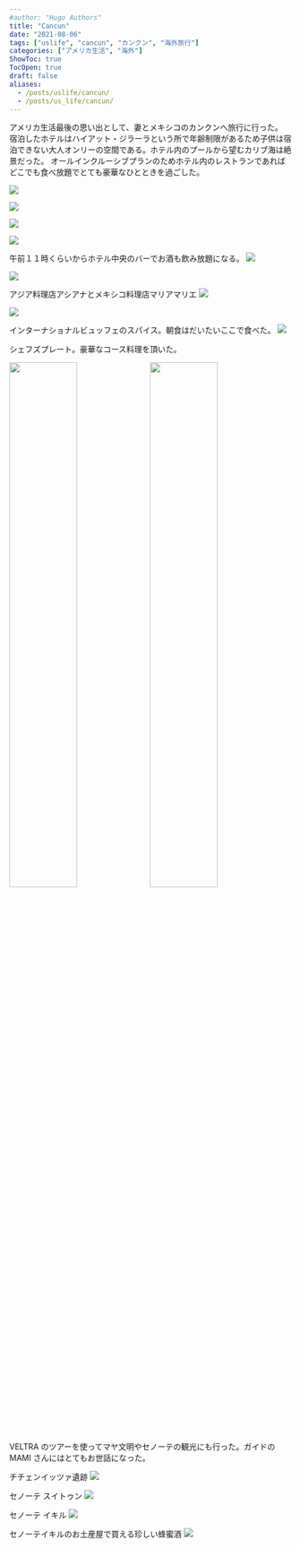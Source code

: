 ```yaml
---
#author: "Hugo Authors"
title: "Cancun"
date: "2021-08-06"
tags: ["uslife", "cancun", "カンクン", "海外旅行"]
categories: ["アメリカ生活", "海外"]
ShowToc: true
TocOpen: true
draft: false
aliases:
  - /posts/uslife/cancun/
  - /posts/us_life/cancun/
---
```


アメリカ生活最後の思い出として、妻とメキシコのカンクンへ旅行に行った。
宿泊したホテルはハイアット・ジラーラという所で年齢制限があるため子供は宿泊できない大人オンリーの空間である。ホテル内のプールから望むカリブ海は絶景だった。
オールインクルーシブプランのためホテル内のレストランであればどこでも食べ放題でとても豪華なひとときを過ごした。

![](images/2022-02-09-22-12-48.png#center)

![](images/2022-02-09-22-07-19.png#center)

![](images/2022-02-09-22-28-08.png#center)

![](images/2022-02-09-22-12-14.png#center)

午前１１時くらいからホテル中央のバーでお酒も飲み放題になる。
![](images/2022-02-11-10-22-57.png#center)

![](images/2022-02-09-22-13-55.png#center)

アジア料理店アシアナとメキシコ料理店マリアマリエ
![](images/2022-02-09-22-32-06.png#center)

![](images/2022-02-09-22-29-47.png#center)

インターナショナルビュッフェのスパイス。朝食はだいたいここで食べた。
![](images/2022-02-09-22-26-33.png#center)

シェフズプレート。豪華なコース料理を頂いた。

<p>
<img src="images/2022-02-09-22-31-13.png" width=49% >
<img src="images/2022-02-09-22-31-25.png" width=49% >
</p>

VELTRA のツアーを使ってマヤ文明やセノーテの観光にも行った。ガイドの MAMI さんにはとてもお世話になった。

チチェンイッツァ遺跡
![](images/2022-02-09-22-24-00.png#center)

セノーテ スイトゥン
![](images/2022-02-09-22-25-17.png#center)

セノーテ イキル
![](images/2022-02-09-22-09-25.png#center)

セノーテイキルのお土産屋で買える珍しい蜂蜜酒
![](images/2022-02-09-22-14-30.png#center)
